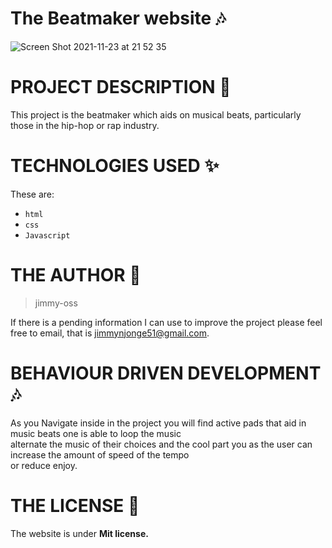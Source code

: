 # The Beatmaker website 🎶
![Screen Shot 2021-11-23 at 21 52 35](https://user-images.githubusercontent.com/62022158/143114685-7f51b39f-b732-4337-b03e-de40e29737e6.png)

# PROJECT DESCRIPTION &#127800;
This project is the beatmaker which aids on musical beats, particularly those in the hip-hop or rap industry.
 
# TECHNOLOGIES USED &#10024;
 These are:
 * `html`
 * `css`
 * `Javascript`
         
# THE AUTHOR &#129409;
 >jimmy-oss
 
If there is a pending information I can use to improve the project please feel free to email,
that is jimmynjonge51@gmail.com.

# BEHAVIOUR DRIVEN DEVELOPMENT 🎶
 As you Navigate inside in the project you will find active pads that aid in music beats one is able to loop the music<br>
 alternate the music of their choices and the cool part you as the user can increase the amount of speed of the tempo<br>
 or reduce enjoy.</br>
 
# THE LICENSE &#127800;
The website is under <b>Mit license.</b> 




 
